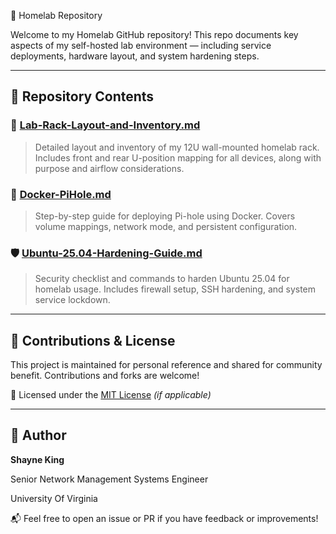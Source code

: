  🏡 Homelab Repository

Welcome to my Homelab GitHub repository! This repo documents key aspects of my self-hosted lab environment — including service deployments, hardware layout, and system hardening steps.

---

## 📂 Repository Contents

### 🔧 [Lab-Rack-Layout-and-Inventory.md](Lab-Rack-Layout-and-Inventory.md)
> Detailed layout and inventory of my 12U wall-mounted homelab rack. Includes front and rear U-position mapping for all devices, along with purpose and airflow considerations.

### 🐳 [Docker-PiHole.md](Docker-PiHole.md)
> Step-by-step guide for deploying Pi-hole using Docker. Covers volume mappings, network mode, and persistent configuration.

### 🛡️ [Ubuntu-25.04-Hardening-Guide.md](Ubuntu-25.04-Hardening-Guide.md)
> Security checklist and commands to harden Ubuntu 25.04 for homelab usage. Includes firewall setup, SSH hardening, and system service lockdown.

---

## 🔄 Contributions & License

This project is maintained for personal reference and shared for community benefit. Contributions and forks are welcome!

📜 Licensed under the [MIT License](LICENSE) *(if applicable)*

---

## 🧠 Author

**Shayne King**  

Senior Network Management Systems Engineer

University Of Virginia

📬 Feel free to open an issue or PR if you have feedback or improvements!

